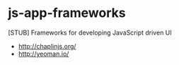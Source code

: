 js-app-frameworks
================

[STUB] Frameworks for developing JavaScript driven UI

- http://chaplinjs.org/
- http://yeoman.io/
